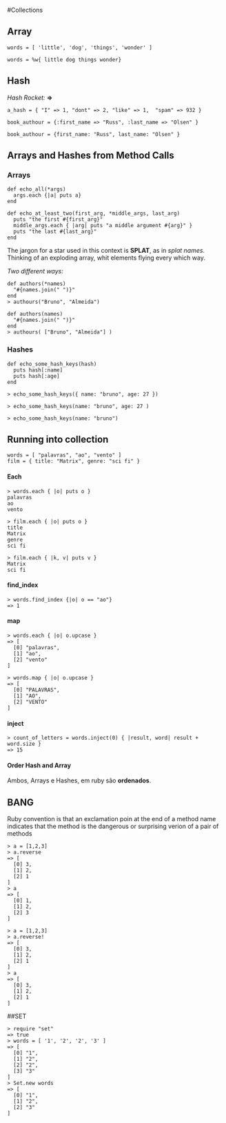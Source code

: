 #Collections

## Array

`words = [ 'little', 'dog', 'things', 'wonder' ]`

`words = %w{ little dog things wonder}`

## Hash

*Hash Rocket:*  **=>**

`a_hash = { "I" => 1, "dont" => 2, "like" => 1,  "spam" => 932 }`

`book_authour = {:first_name => "Russ", :last_name => "Olsen" }`

`book_authour = {first_name: "Russ", last_name: "Olsen" }`

## Arrays and Hashes from Method Calls

### Arrays
```
def echo_all(*args)
  args.each {|a| puts a}
end
```

```
def echo_at_least_two(first_arg, *middle_args, last_arg)
  puts "the first #{first_arg}"
  middle_args.each { |arg| puts "a middle argument #{arg}" } 
  puts "the last #{last_arg}"
end
```

The jargon for a star used in this context is **SPLAT**, as in *splat names*.
Thinking of an exploding array, whit elements flying every which way.

*Two different ways:*

```
def authors(*names)
  "#{names.join(" ")}"
end
> authours("Bruno", "Almeida")
```
```
def authors(names)
  "#{names.join(" ")}"
end
> authours( ["Bruno", "Almeida"] )
``` 

### Hashes
```
def echo_some_hash_keys(hash)
  puts hash[:name]
  puts hash[:age]
end
```
`> echo_some_hash_keys({ name: "bruno", age: 27 })`

`> echo_some_hash_keys(name: "bruno", age: 27 )`

`> echo_some_hash_keys(name: "bruno")`

## Running into collection
```
words = [ "palavras", "ao", "vento" ]
film = { title: "Matrix", genre: "sci fi" }
```

#### Each
```
> words.each { |o| puts o }
palavras
ao
vento

> film.each { |o| puts o }
title
Matrix
genre
sci fi

> film.each { |k, v| puts v }
Matrix
sci fi
```

#### find_index
```
> words.find_index {|o| o == "ao"}
=> 1
```

#### map
```
> words.each { |o| o.upcase }
=> [
  [0] "palavras",
  [1] "ao",
  [2] "vento"
]

> words.map { |o| o.upcase }
=> [
  [0] "PALAVRAS",
  [1] "AO",
  [2] "VENTO"
]
```

#### inject
```
> count_of_letters = words.inject(0) { |result, word| result + word.size }
=> 15
```

#### Order Hash and Array
Ambos, Arrays e Hashes, em ruby são **ordenados**.

## BANG
Ruby convention is that an exclamation poin at the end of a method name indicates that the method is the dangerous or surprising verion of a pair of methods
```
> a = [1,2,3]
> a.reverse
=> [
  [0] 3,
  [1] 2,
  [2] 1
]
> a
=> [
  [0] 1,
  [1] 2,
  [2] 3
]
```
```
> a = [1,2,3]
> a.reverse!
=> [
  [0] 3,
  [1] 2,
  [2] 1
]
> a
=> [
  [0] 3,
  [1] 2,
  [2] 1
]
```

##SET
```
> require "set"
=> true
> words = [ '1', '2', '2', '3' ]
=> [
  [0] "1",
  [1] "2",
  [2] "2",
  [3] "3"
]
> Set.new words
=> [
  [0] "1",
  [1] "2",
  [2] "3"
]
```